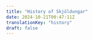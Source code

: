 ```yaml
---
title: "History of Skjöldungar"
date: 2024-10-21T00:47:11Z
translationKey: "history"
draft: false
---
```


